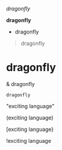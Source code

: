 *dragonfly*

**dragonfly**

* dragonfly

> dragonfly

# dragonfly

& dragonfly

`dragonfly`

"exciting language"

(exciting language)

[exciting language}

<exciting language>
  
!exciting language
